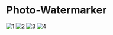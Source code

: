 # Photo-Watermarker
![1](https://user-images.githubusercontent.com/74539736/107414206-9abeb800-6b09-11eb-85d8-ef5584760782.PNG)
![2](https://user-images.githubusercontent.com/74539736/107414208-9b574e80-6b09-11eb-96ba-6a30da9979a0.PNG)
![3](https://user-images.githubusercontent.com/74539736/107414209-9befe500-6b09-11eb-9fe3-4172dbb01a4c.PNG)
![4](https://user-images.githubusercontent.com/74539736/107414211-9befe500-6b09-11eb-936b-9e47e84aea8d.PNG)

